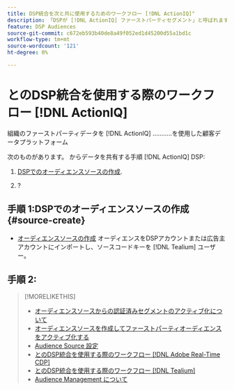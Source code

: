 ```yaml
---
title: DSP統合を次と共に使用するためのワークフロー [!DNL ActionIQ]"
description: 「DSPが [!DNL ActionIQ] ファーストパーティセグメント」と呼ばれます。
feature: DSP Audiences
source-git-commit: c672eb593b40de8a49f052ed1d45200d55a1bd1c
workflow-type: tm+mt
source-wordcount: '121'
ht-degree: 0%

---
```


# とのDSP統合を使用する際のワークフロー [!DNL ActionIQ]

組織のファーストパーティデータを [!DNL ActionIQ] ...........を使用した顧客データプラットフォーム <!-- fill in -->

次のものがあります。 <!-- NN --> からデータを共有する手順 [!DNL ActionIQ] DSP:

1. [DSPでのオーディエンスソースの作成](#source-create).

1. ?

## 手順 1:DSPでのオーディエンスソースの作成 {#source-create}

* [オーディエンスソースの作成](source-create.md) オーディエンスをDSPアカウントまたは広告主アカウントにインポートし、ソースコードキーを [!DNL Tealium] ユーザー。

## 手順 2:

>[!MORELIKETHIS]
>
>* [オーディエンスソースからの認証済みセグメントのアクティブ化について](/help/dsp/audiences/sources/source-about.md)
>* [オーディエンスソースを作成してファーストパーティオーディエンスをアクティブ化する](source-create.md)
>* [Audience Source 設定](source-settings.md)
>* [とのDSP統合を使用する際のワークフロー [!DNL Adobe Real-Time CDP]](/help/dsp/audiences/sources/source-adobe-rtcdp.md)
>* [とのDSP統合を使用する際のワークフロー [!DNL Tealium]](/help/dsp/audiences/sources/source-tealium.md)
>* [Audience Management について](/help/dsp/audiences/audience-about.md)
